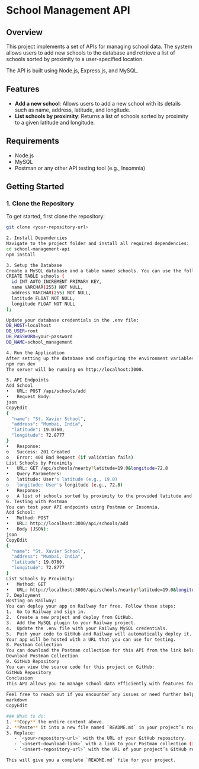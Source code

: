 # School Management API

## Overview
This project implements a set of APIs for managing school data. The system allows users to add new schools to the database and retrieve a list of schools sorted by proximity to a user-specified location. 

The API is built using Node.js, Express.js, and MySQL.

## Features
- **Add a new school**: Allows users to add a new school with its details such as name, address, latitude, and longitude.
- **List schools by proximity**: Returns a list of schools sorted by proximity to a given latitude and longitude.

## Requirements
- Node.js
- MySQL
- Postman or any other API testing tool (e.g., Insomnia)

## Getting Started

### 1. Clone the Repository
To get started, first clone the repository:

```bash
git clone <your-repository-url>

2. Install Dependencies
Navigate to the project folder and install all required dependencies:
cd school-management-api
npm install

3. Setup the Database
Create a MySQL database and a table named schools. You can use the following SQL query:
CREATE TABLE schools (
  id INT AUTO_INCREMENT PRIMARY KEY,
  name VARCHAR(255) NOT NULL,
  address VARCHAR(255) NOT NULL,
  latitude FLOAT NOT NULL,
  longitude FLOAT NOT NULL
);

Update your database credentials in the .env file:
DB_HOST=localhost
DB_USER=root
DB_PASSWORD=your-password
DB_NAME=school_management

4. Run the Application
After setting up the database and configuring the environment variables, you can start the server:
npm run dev
The server will be running on http://localhost:3000.

5. API Endpoints
Add School
•	URL: POST /api/schools/add
•	Request Body:
json
CopyEdit
{
  "name": "St. Xavier School",
  "address": "Mumbai, India",
  "latitude": 19.0760,
  "longitude": 72.8777
}
•	Response:
o	Success: 201 Created
o	Error: 400 Bad Request (if validation fails)
List Schools by Proximity
•	URL: GET /api/schools/nearby?latitude=19.0&longitude=72.8
•	Query Parameters:
o	latitude: User's latitude (e.g., 19.0)
o	longitude: User's longitude (e.g., 72.8)
•	Response:
o	A list of schools sorted by proximity to the provided latitude and longitude.
6. Testing with Postman
You can test your API endpoints using Postman or Insomnia.
Add School:
•	Method: POST
•	URL: http://localhost:3000/api/schools/add
•	Body (JSON):
json
CopyEdit
{
  "name": "St. Xavier School",
  "address": "Mumbai, India",
  "latitude": 19.0760,
  "longitude": 72.8777
}
List Schools by Proximity:
•	Method: GET
•	URL: http://localhost:3000/api/schools/nearby?latitude=19.0&longitude=72.8
7. Deployment
Hosting on Railway:
You can deploy your app on Railway for free. Follow these steps:
1.	Go to Railway and sign in.
2.	Create a new project and deploy from GitHub.
3.	Add the MySQL plugin to your Railway project.
4.	Update the .env file with your Railway MySQL credentials.
5.	Push your code to GitHub and Railway will automatically deploy it.
Your app will be hosted with a URL that you can use for testing.
8. Postman Collection
You can download the Postman collection for this API from the link below:
Download Postman Collection
9. GitHub Repository
You can view the source code for this project on GitHub:
GitHub Repository
Conclusion
This API allows you to manage school data efficiently with features for adding schools and retrieving them based on proximity. You can test the API locally or deploy it to a hosting service like Railway for easy access.
________________________________________
Feel free to reach out if you encounter any issues or need further help with the project!
markdown
CopyEdit

### What to do:
1. **Copy** the entire content above.
2. **Paste** it into a new file named `README.md` in your project’s root folder.
3. Replace:
   - `<your-repository-url>` with the URL of your GitHub repository.
   - `<insert-download-link>` with a link to your Postman collection (if you have one).
   - `<insert-repository-url>` with the URL of your project’s GitHub repository.

This will give you a complete `README.md` file for your project.

